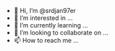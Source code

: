 - 👋 Hi, I’m @srdjan97er
- 👀 I’m interested in ...
- 🌱 I’m currently learning ...
- 💞️ I’m looking to collaborate on ...
- 📫 How to reach me ...

<!---
srdjan97er/srdjan97er is a ✨ special ✨ repository because its `README.md` (this file) appears on your GitHub profile.
You can click the Preview link to take a look at your changes.
--->
